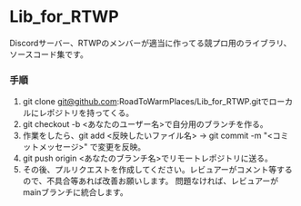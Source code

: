 # Lib_for_RTWP

Discordサーバー、RTWPのメンバーが適当に作ってる競プロ用のライブラリ、ソースコード集です。

### 手順

1. git clone git@github.com:RoadToWarmPlaces/Lib_for_RTWP.gitでローカルにレポジトリを持ってくる。
2. git checkout -b <あなたのユーザー名>で自分用のブランチを作る。
3. 作業をしたら、git add <反映したいファイル名> → git commit -m "<コミットメッセージ>" で変更を反映。
4. git push origin <あなたのブランチ名>でリモートレポジトリに送る。
5. その後、プルリクエストを作成してください。レビュアーがコメント等するので、不具合等あれば改善お願いします。
   問題なければ、レビュアーがmainブランチに統合します。
